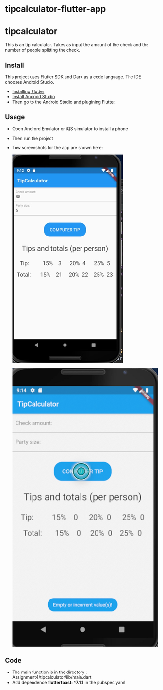 # tipcalculator-flutter-app
# tipcalculator


This is an tip calculator. Takes as input the amount of the check and the number of people splitting the check. 

## Install

This project uses Flutter SDK and Dark as a code language. The IDE chooses Android Studio. 

- [Installing Flutter](https://flutter.dev/docs/get-started/install)
- [Install Android Studio](https://developer.android.com/studio/)
- Then go to the Android Studio and plugining Flutter.

## Usage

- Open Andrord Emulator or iQS simulator to install a phone

- Then run the project 

- Tow screenshots for the app are shown here:

  ![screenshot1](https://github.com/ZifeiRen/test/blob/master/img/WechatIMG21.jpeg)

  ![screenshot2](https://github.com/ZifeiRen/test/blob/master/img/WechatIMG22.jpeg)

## Code

- The main function is in the directory : Assignment4/tipcalculator/lib/main.dart
- Add dependence **fluttertoast: ^7.1.1** in the pubspec.yaml 
